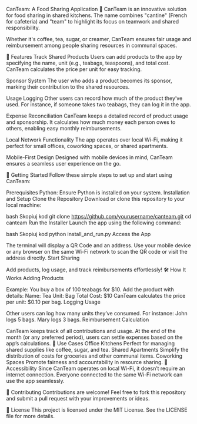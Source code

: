 
CanTeam: A Food Sharing Application 🍵
CanTeam is an innovative solution for food sharing in shared kitchens. The name combines "cantine" (French for cafeteria) and "team" to highlight its focus on teamwork and shared responsibility.

Whether it's coffee, tea, sugar, or creamer, CanTeam ensures fair usage and reimbursement among people sharing resources in communal spaces.

🌟 Features
Track Shared Products
Users can add products to the app by specifying the name, unit (e.g., teabags, teaspoons), and total cost. CanTeam calculates the price per unit for easy tracking.

Sponsor System
The user who adds a product becomes its sponsor, marking their contribution to the shared resources.

Usage Logging
Other users can record how much of the product they’ve used. For instance, if someone takes two teabags, they can log it in the app.

Expense Reconciliation
CanTeam keeps a detailed record of product usage and sponsorship. It calculates how much money each person owes to others, enabling easy monthly reimbursements.

Local Network Functionality
The app operates over local Wi-Fi, making it perfect for small offices, coworking spaces, or shared apartments.

Mobile-First Design
Designed with mobile devices in mind, CanTeam ensures a seamless user experience on the go.

🚀 Getting Started
Follow these simple steps to set up and start using CanTeam:

Prerequisites
Python: Ensure Python is installed on your system.
Installation and Setup
Clone the Repository
Download or clone this repository to your local machine:

bash
Skopiuj kod
git clone https://github.com/yourusername/canteam.git
cd canteam
Run the Installer
Launch the app using the following command:

bash
Skopiuj kod
python install_and_run.py
Access the App

The terminal will display a QR Code and an address.
Use your mobile device or any browser on the same Wi-Fi network to scan the QR code or visit the address directly.
Start Sharing

Add products, log usage, and track reimbursements effortlessly!
🛠️ How It Works
Adding Products

Example: You buy a box of 100 teabags for $10.
Add the product with details:
Name: Tea
Unit: Bag
Total Cost: $10
CanTeam calculates the price per unit: $0.10 per bag.
Logging Usage

Other users can log how many units they’ve consumed. For instance:
John logs 5 bags.
Mary logs 3 bags.
Reimbursement Calculation

CanTeam keeps track of all contributions and usage. At the end of the month (or any preferred period), users can settle expenses based on the app’s calculations.
🎯 Use Cases
Office Kitchens
Perfect for managing shared supplies like coffee, sugar, and tea.
Shared Apartments
Simplify the distribution of costs for groceries and other communal items.
Coworking Spaces
Promote fairness and accountability in resource sharing.
📱 Accessibility
Since CanTeam operates on local Wi-Fi, it doesn’t require an internet connection. Everyone connected to the same Wi-Fi network can use the app seamlessly.

🧩 Contributing
Contributions are welcome! Feel free to fork this repository and submit a pull request with your improvements or ideas.

📃 License
This project is licensed under the MIT License. See the LICENSE file for more details.
